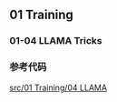 
## 01 Training

### 01-04 LLAMA Tricks




### 参考代码
[src/01 Training/04 LLAMA](https://github.com/limccn/deepspeed-trick/tree/main/src/01%20Training/04%20LLAMA)